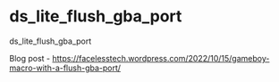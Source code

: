 # ds_lite_flush_gba_port
ds_lite_flush_gba_port

Blog post - https://facelesstech.wordpress.com/2022/10/15/gameboy-macro-with-a-flush-gba-port/
